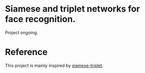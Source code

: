 #  Siamese and triplet networks for face recognition.
Project ongoing.
# Reference
This project is mainly inspired by [siamese-triplet](https://github.com/adambielski/siamese-triplet).
